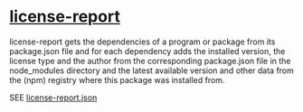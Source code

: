 # [license-report](https://www.npmjs.com/package/license-report)

license-report gets the dependencies of a program or package from its package.json file and for each dependency adds the installed version, the license type and the author from the corresponding package.json file in the node_modules directory and the latest available version and other data from the (npm) registry where this package was installed from.

SEE [license-report.json](license-report.json)

